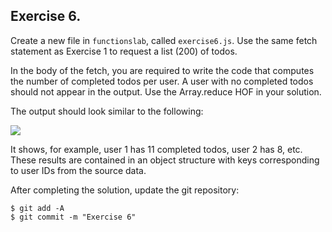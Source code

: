 ## Exercise 6.

Create a new file in `functionslab`, called `exercise6.js`. Use the same fetch statement as Exercise 1 to request a list (200) of todos.

In the body of the fetch, you are required to write the code that computes the number of completed todos per user. A user with no completed todos should not appear in the output. Use the Array.reduce HOF in your solution.

The output should look similar to the following:

![][completedperuser]

It shows, for example, user 1 has 11 completed todos, user 2 has 8, etc. These results are contained in an object structure with keys corresponding to user IDs from the source data.

After completing the solution, update the git repository:
~~~ 
$ git add -A
$ git commit -m "Exercise 6"
~~~

[completedperuser]: ./img/completedperuser.png
